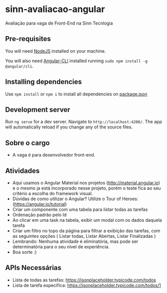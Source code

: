 
# sinn-avaliacao-angular
Avaliação  para vaga de Front-End na Sinn Tecnlogia
  

## Pre-requisites

You will need [NodeJS](https://nodejs.org/en/) installed on your machine.

  

You will also need [Angular-CLI](https://cli.angular.io/) installed running `sudo npm install -g @angular/cli`.

  

## Installing dependencies

  

Use `npm install` or `npm i` to install all dependencies on [package.json](package.json)

  

## Development server

  

Run `ng serve` for a dev server. Navigate to `http://localhost:4200/`. The app will automatically reload if you change any of the source files.

## Sobre o cargo
- A vaga é para desenvolvedor front-end.

## Atividades
 - Aqui usamos o Angular Material nos projetos (http://material.angular.io) e o mesmo ja está incorporado nesse projeto, porém o teste fica ao seu critério a escolha do framework visual.
 - Dúvidas de como utilizar o Angular? Utilize o Tour of Heroes: (https://angular.io/tutorial)
 - Criar um componente com uma tabela para listar todas as tarefas
 - Ordenação padrão pelo Id
 - Ao clicar em uma task na tabela, exibir um modal com os dados daquela tarefa
 - Criar um filtro no topo da página para filtrar a exibição das tarefas, com as seguintes opções ( Listar todas, Listar Abertas, Listar Finalizadas )
 - Lembrando: Nenhuma atividade é eliminatória, mas pode ser determinatória para o seu nível de experiência.
 - Boa sorte :)

## APIs Necessárias
 - Lista de todas as tarefas: https://jsonplaceholder.typicode.com/todos
 - Lista de tarefa especifica: https://jsonplaceholder.typicode.com/todos/1
